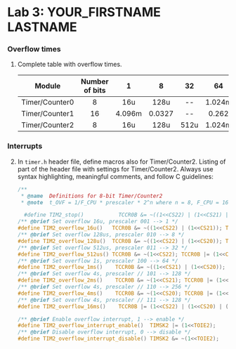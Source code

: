 # Lab 3: YOUR_FIRSTNAME LASTNAME

### Overflow times

1. Complete table with overflow times.

   | **Module** | **Number of bits** | **1** | **8** | **32** | **64** | **128** | **256** | **1024** |
   | :-: | :-: | :-: | :-: | :-: | :-: | :-: | :-: | :-: |
   | Timer/Counter0 | 8  | 16u | 128u | -- | 1.024m | -- | 4.096m | 16.4m |
   | Timer/Counter1 | 16 |  4.096m   |  0.0327    | -- | 0.262 | -- | 1.05 | 4.19 |
   | Timer/Counter2 | 8  |  16u   |  128u    |  512u  | 1.024m |  2.05m  | 4.096m | 16.4m |

### Interrupts

2. In `timer.h` header file, define macros also for Timer/Counter2. Listing of part of the header file with settings for Timer/Counter2. Always use syntax highlighting, meaningful comments, and follow C guidelines:

   ```c
   /**
    * @name  Definitions for 8-bit Timer/Counter2
    * @note  t_OVF = 1/F_CPU * prescaler * 2^n where n = 8, F_CPU = 16 MHz

     #define TIM2_stop()           TCCR0B &= ~((1<<CS22) | (1<<CS21) | (1<<CS20));
   /** @brief Set overflow 16u, prescaler 001 --> 1 */
   #define TIM2_overflow_16u()   TCCR0B &= ~((1<<CS22) | (1<<CS21)); TCCR0B |= (1<<CS20);
   /** @brief Set overflow 128us, prescaler 010 --> 8 */
   #define TIM2_overflow_128u()  TCCR0B &= ~((1<<CS22) | (1<<CS20)); TCCR0B |= (1<<CS21);
   /** @brief Set overflow 512us, prescaler 011 --> 32 */
   #define TIM2_overflow_512us() TCCR0B &= ~(1<<CS22); TCCR0B |= (1<<CS21) | (1<<CS20);
   /** @brief Set overflow 1s, prescaler 100 --> 64 */
   #define TIM2_overflow_1ms()    TCCR0B &= ~((1<<CS21) | (1<<CS20)); TCCR0B |= (1<<CS22);
   /** @brief Set overflow 4s, prescaler // 101 --> 128 */
   #define TIM2_overflow_2ms()    TCCR0B &= ~(1<<CS21); TCCR0B |= (1<<CS22) | (1<<CS20);
   /** @brief Set overflow 4s, prescaler // 110 --> 256 */
   #define TIM2_overflow_4ms()    TCCR0B &= ~(1<<CS20); TCCR0B |= (1<<CS22) | (1<<CS21);
   /** @brief Set overflow 4s, prescaler // 111 --> 128 */
   #define TIM2_overflow_16ms()    TCCR0B |= (1<<CS22) | (1<<CS20) | (1<<CS21);

   /** @brief Enable overflow interrupt, 1 --> enable */
   #define TIM2_overflow_interrupt_enable()  TIMSK2 |= (1<<TOIE2);
   /** @brief Disable overflow interrupt, 0 --> disable */
   #define TIM2_overflow_interrupt_disable() TIMSK2 &= ~(1<<TOIE2);
   
   ```